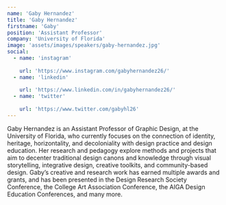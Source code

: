 ```yaml
---
name: 'Gaby Hernandez'
title: 'Gaby Hernandez'
firstname: 'Gaby'
position: 'Assistant Professor'
company: 'University of Florida'
image: 'assets/images/speakers/gaby-hernandez.jpg'
social:
  - name: 'instagram'
    
    url: 'https://www.instagram.com/gabyhernandez26/'
  - name: 'linkedin'
    
    url: 'https://www.linkedin.com/in/gabyhernandez26/'
  - name: 'twitter'
    
    url: 'https://www.twitter.com/gabyhl26'
---
```


Gaby Hernandez is an Assistant Professor of Graphic Design, at the University of Florida, who currently focuses on the connection of identity, heritage, horizontality, and decoloniality with design practice and design education. Her research and pedagogy explore methods and projects that aim to decenter traditional design canons and knowledge through visual storytelling, integrative design, creative toolkits, and community-based design. Gaby’s creative and research work has earned multiple awards and grants, and has been presented in the Design Research Society Conference, the College Art Association Conference, the AIGA Design Education Conferences, and many more.
